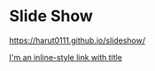 #  Slide Show

https://harut0111.github.io/slideshow/

[I'm an inline-style link with title](https://www.google.com "Google's Homepage")
